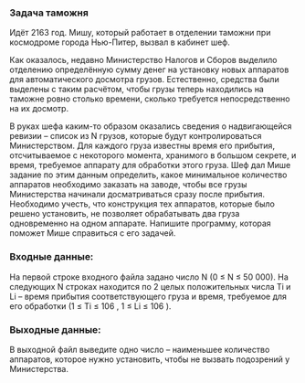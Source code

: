### Задача таможня

Идёт 2163 год. Мишу, который работает в отделении таможни при космодроме города Нью-Питер, вызвал в кабинет шеф.

Как оказалось, недавно Министерство Налогов и Сборов выделило отделению определённую сумму денег на установку новых аппаратов для автоматического досмотра грузов. Естественно, средства были выделены с таким расчётом, чтобы грузы теперь находились на таможне ровно столько времени, сколько требуется непосредственно на их досмотр.

В руках шефа каким-то образом оказались сведения о надвигающейся ревизии – список из N
 грузов, которые будут контролироваться Министерством. Для каждого груза известны время его прибытия, отсчитываемое с некоторого момента, хранимого в большом секрете, и время, требуемое аппарату для обработки этого груза. Шеф дал Мише задание по этим данным определить, какое минимальное количество аппаратов необходимо заказать на заводе, чтобы все грузы Министерства начинали досматриваться сразу после прибытия. Необходимо учесть, что конструкция тех аппаратов, которые было решено установить, не позволяет обрабатывать два груза одновременно на одном аппарате. Напишите программу, которая поможет Мише справиться с его задачей.
### Входные данные:
На первой строке входного файла задано число N
 (0 ≤ N
 ≤ 50 000). На следующих N
 строках находится по 2 целых положительных числа Ti
 и Li
 – время прибытия соответствующего груза и время, требуемое для его обработки (1 ≤ Ti
 ≤ 106
, 1 ≤ Li
 ≤ 106
).

### Выходные данные:
В выходной файл выведите одно число – наименьшее количество аппаратов, которое нужно установить, чтобы не вызвать подозрений у Министерства.

